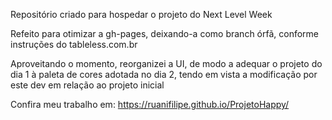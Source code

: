 Repositório criado para hospedar o projeto do Next Level Week

Refeito para otimizar a gh-pages, deixando-a como branch órfã, conforme instruções do tableless.com.br

Aproveitando o momento, reorganizei a UI, de modo a adequar o projeto do dia 1 à paleta de cores adotada no dia 2, tendo em vista a modificação por este dev em relação ao projeto inicial

Confira meu trabalho em: https://ruanifilipe.github.io/ProjetoHappy/
